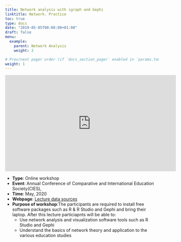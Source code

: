 ```yaml
---
title: Network analysis with igraph and Gephi
linktitle: Network. Practice
toc: true
type: docs
date: "2019-05-05T00:00:00+01:00"
draft: false
menu:
  example:
    parent: Network Analysis
    weight: 2

# Prev/next pager order (if `docs_section_pager` enabled in `params.toml`)
weight: 1
---
```


<iframe width="560" height="315" src="https://www.youtube.com/embed/aw--_pR-WhA" frameborder="0" allow="accelerometer; autoplay; clipboard-write; encrypted-media; gyroscope; picture-in-picture" allowfullscreen></iframe>

  - **Type**: Online workshop
  - **Event**: Annual Conference of Comparative and International Education Society(CIES), 
  - **Time**: May, 2020
  - **Webpage**: [Lecture data sources](https://github.com/Arizonagong/vCIES2020_Network-Analysis)
  - **Purpose of workshop**:The participants are required to install free software packages such as R & R Studio and Gephi and bring their laptop. After this lecture particiapnts will be able to: 
      - Use network analysis and visualization software tools such as R Studio and Gephi
      - Understand the basics of network theory and application to the various education studies
  
